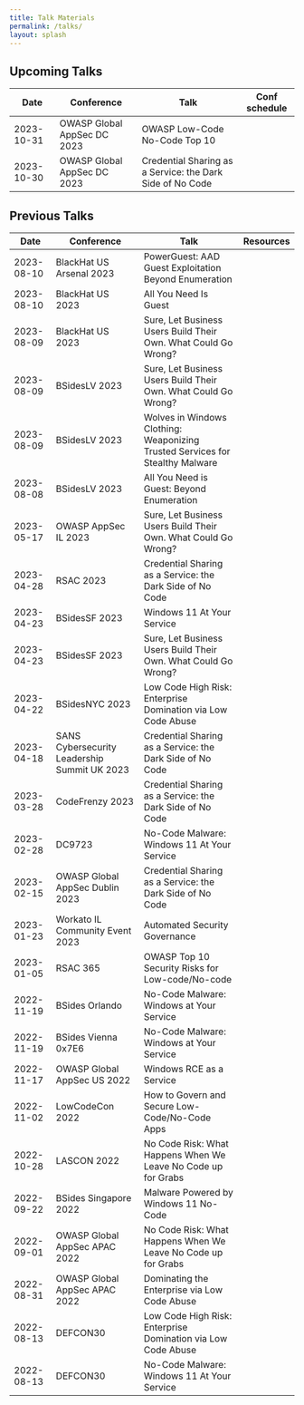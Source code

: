```yaml
--- 
title: Talk Materials
permalink: /talks/
layout: splash
---
```


## Upcoming Talks

| Date | Conference | Talk | Conf schedule |
| - | - | - | - |
| 2023-10-31 | OWASP Global AppSec DC 2023 | OWASP Low-Code No-Code Top 10 | [<i class="fa fa-calendar" title="Conference schedule"></i>](https://owasp2023globalappsecwashin.sched.com/event/1OUyz/owasp-low-code-no-code-top-10) |
| 2023-10-30 | OWASP Global AppSec DC 2023 | Credential Sharing as a Service: the Dark Side of No Code| [<i class="fa fa-calendar" title="Conference schedule"></i>](https://owasp2023globalappsecwashin.sched.com/event/1Os3h/credential-sharing-as-a-service-the-dark-side-of-no-code) |


## Previous Talks

| Date | Conference | Talk | Resources |
| - | - | - | - |
| 2023-08-10 | BlackHat US Arsenal 2023 | PowerGuest: AAD Guest Exploitation Beyond Enumeration | [<i class="fab fa-fw fa-youtube" title="Recording"></i>](https://youtu.be/LpdckZyBwvs) [<i class="fab fa-fw fa-github" title="powerpwn"></i>](https://github.com/mbrg/power-pwn) |
| 2023-08-10 | BlackHat US 2023 | All You Need Is Guest | [<i class="fab fa-fw fa-slideshare" title="Slides"></i>](../assets/pdfs/2023-08-10_BHUSA-2023_All_You_Need_is_Guest.pdf) [<i class="fab fa-fw fa-github" title="powerpwn"></i>](https://github.com/mbrg/power-pwn) |
| 2023-08-09 | BlackHat US 2023 | Sure, Let Business Users Build Their Own. What Could Go Wrong? | [<i class="fab fa-fw fa-slideshare" title="Slides"></i>](../assets/pdfs/2023-08-09_BHUSA-2023_Sure_Let_Business_Users_Build_Their_Own_What_Could_Go_Wrong.pdf) [<i class="fab fa-fw fa-book" title="OWASP LCNC Top 10"></i>](https://owasp.org/www-project-top-10-low-code-no-code-security-risks/) |
| 2023-08-09 | BSidesLV 2023 | Sure, Let Business Users Build Their Own. What Could Go Wrong? | [<i class="fab fa-fw fa-slideshare" title="Slides"></i>](../assets/pdfs/2023-08-09_BSidesLV-2023_Sure_Let_Business_Users_Build_Their_Own_What_Could_Go_Wrong.pdf) [<i class="fab fa-fw fa-youtube" title="Recording"></i>](https://www.youtube.com/watch?v=nHDUVzrpZEk&t=23971s) [<i class="fab fa-fw fa-book" title="OWASP LCNC Top 10"></i>](https://owasp.org/www-project-top-10-low-code-no-code-security-risks/) |
| 2023-08-09 | BSidesLV 2023 | Wolves in Windows Clothing: Weaponizing Trusted Services for Stealthy Malware | [<i class="fab fa-fw fa-slideshare" title="Slides"></i>](../assets/pdfs/2023-08-09_BSidesLV-2023_Wolves_in_Windows_Clothing.pdf) [<i class="fab fa-fw fa-youtube" title="Recording"></i>](https://www.youtube.com/live/4L5lPqgAgR4?t=7426) [<i class="fab fa-fw fa-github" title="powerpwn"></i>](https://github.com/mbrg/power-pwn) |
| 2023-08-08 | BSidesLV 2023 | All You Need is Guest: Beyond Enumeration | [<i class="fab fa-fw fa-slideshare" title="Slides"></i>](../assets/pdfs/2023-08-08_BSidesLV-2023_All_You_Need_is_Guest.pdf) [<i class="fab fa-fw fa-youtube" title="Recording"></i>](https://youtu.be/Eh6b1H_-U20?t=29472) [<i class="fab fa-fw fa-github" title="powerpwn"></i>](https://github.com/mbrg/power-pwn) |
| 2023-05-17 | OWASP AppSec IL 2023 | Sure, Let Business Users Build Their Own. What Could Go Wrong? | [<i class="fab fa-fw fa-book" title="OWASP LCNC Top 10"></i>](https://owasp.org/www-project-top-10-low-code-no-code-security-risks/) |
| 2023-04-28 | RSAC 2023 | Credential Sharing as a Service: the Dark Side of No Code | [<i class="fab fa-fw fa-slideshare" title="Slides"></i>](../assets/pdfs/2023-04-28_RSAC-2023_DAS-R06_Credential_Sharing_as_a_Service_The_Dark_Side_of_No_Code.pdf) [<i class="fab fa-fw fa-youtube" title="Recording"></i>](https://www.youtube.com/watch?v=QtaA5U7LJ74) [<i class="fab fa-fw fa-github" title="ZapCreds"></i>](https://github.com/mbrg/zapcreds) [<i class="fab fa-fw fa-github" title="Powerful"></i>](https://github.com/mbrg/powerful) |
| 2023-04-23 | BSidesSF 2023 | Windows 11 At Your Service | [<i class="fab fa-fw fa-slideshare" title="Slides"></i>](../assets/pdfs/2023-04-23_BSidesSF_Windows_11_At_Your_Service.pdf) [<i class="fab fa-fw fa-youtube" title="Recording"></i>](https://youtu.be/yVRglHWHLC8) [<i class="fab fa-fw fa-github" title="NoCodeMalware"></i>](https://github.com/mbrg/power-pwn/wiki/Modules:-No%E2%80%90Code-Malware) |
| 2023-04-23 | BSidesSF 2023 | Sure, Let Business Users Build Their Own. What Could Go Wrong? | [<i class="fab fa-fw fa-slideshare" title="Slides"></i>](../assets/pdfs/2023-04-23_BSidesSF_Sure_Let_Business_Users_Build_Their_Own_What_Could_Go_Wrong.pdf) [<i class="fab fa-fw fa-youtube" title="Recording"></i>](https://youtu.be/Z0RvO6s7Jxk) [<i class="fab fa-fw fa-book" title="OWASP LCNC Top 10"></i>](https://owasp.org/www-project-top-10-low-code-no-code-security-risks/) |
| 2023-04-22 | BSidesNYC 2023 | Low Code High Risk: Enterprise Domination via Low Code Abuse | [<i class="fab fa-fw fa-slideshare" title="Slides"></i>](../assets/pdfs/2023-04-22_BSidesNYC_Dominating_the_Enterprise_via_Low_Code_Abuse.pdf) [<i class="fab fa-fw fa-youtube" title="Recording"></i>](https://www.youtube.com/watch?v=j0uUpsuUoFQ) [<i class="fab fa-fw fa-github" title="ZapCreds"></i>](https://github.com/mbrg/zapcreds) [<i class="fab fa-fw fa-github" title="Powerful"></i>](https://github.com/mbrg/powerful) |
| 2023-04-18 | SANS Cybersecurity Leadership Summit UK 2023 | Credential Sharing as a Service: the Dark Side of No Code | [<i class="fab fa-fw fa-slideshare" title="Slides"></i>](../assets/pdfs/2023-04-18_SANS-UK_Credential_Sharing_as_a_Service_the_Dark_Side_of_No_Code.pdf) [<i class="fab fa-fw fa-github" title="ZapCreds"></i>](https://github.com/mbrg/zapcreds) [<i class="fab fa-fw fa-github" title="Powerful"></i>](https://github.com/mbrg/powerful) |
| 2023-03-28 | CodeFrenzy 2023 | Credential Sharing as a Service: the Dark Side of No Code | [<i class="fab fa-fw fa-slideshare" title="Slides"></i>](../assets/pdfs/2023-03-28_CodeFrenzy_Credential_Sharing_as_a_Service_the_Dark_Side_of_No_Code.pdf) [<i class="fab fa-fw fa-youtube" title="Recording"></i>](https://youtu.be/Nrc9dT-Gx3Y) [<i class="fab fa-fw fa-github" title="ZapCreds"></i>](https://github.com/mbrg/zapcreds) [<i class="fab fa-fw fa-github" title="Powerful"></i>](https://github.com/mbrg/powerful) |
| 2023-02-28 | DC9723 | No-Code Malware: Windows 11 At Your Service | [<i class="fab fa-fw fa-slideshare" title="Slides"></i>](../assets/pdfs/2023-02-28_DC9723_No_Code_Malware_Windows_11_At_Your_Service.pdf) [<i class="fab fa-fw fa-github" title="NoCodeMalware"></i>](https://github.com/mbrg/power-pwn/wiki/Modules:-No%E2%80%90Code-Malware) |
| 2023-02-15 | OWASP Global AppSec Dublin 2023 | Credential Sharing as a Service: the Dark Side of No Code | [<i class="fab fa-fw fa-slideshare" title="Slides"></i>](../assets/pdfs/2023-02-15_OWASP-Dublin-2023_Credential_Sharing_as_a_Service_the_Dark_Side_of_No_Code.pdf) [<i class="fab fa-fw fa-youtube" title="Recording"></i>](https://youtu.be/AD0R4qyrh3g) [<i class="fab fa-fw fa-github" title="ZapCreds"></i>](https://github.com/mbrg/zapcreds) [<i class="fab fa-fw fa-github" title="Powerful"></i>](https://github.com/mbrg/powerful) |
| 2023-01-23 | Workato IL Community Event 2023 | Automated Security Governance | [<i class="fab fa-fw fa-slideshare" title="Slides"></i>](../assets/pdfs/2023-01-23_Workato_Automated_Security_Governance.pdf) |
| 2023-01-05 | RSAC 365 | OWASP Top 10 Security Risks for Low-code/No-code | [<i class="fab fa-fw fa-slideshare" title="Slides"></i>](../assets/pdfs/2023-01-05_RSAC-365-2023.pdf) [<i class="fab fa-fw fa-youtube" title="Recording"></i>](https://www.rsaconference.com/library/webcast/130-owasp-top-10-security-risks) [<i class="fab fa-fw fa-book" title="OWASP LCNC Top 10"></i>](https://owasp.org/www-project-top-10-low-code-no-code-security-risks/) [<i class="fab fa-fw fa-book" title="OWASP LCNC Top 10"></i>](https://owasp.org/www-project-top-10-low-code-no-code-security-risks/) |
| 2022-11-19 | BSides Orlando | No-Code Malware: Windows at Your Service | [<i class="fab fa-fw fa-slideshare" title="Slides"></i>](../assets/pdfs/2022-11-19_BSides-Orlando_No_Code_Malware_Windows_At_Your_Service.pdf) [<i class="fab fa-fw fa-github" title="NoCodeMalware"></i>](https://github.com/mbrg/power-pwn/wiki/Modules:-No%E2%80%90Code-Malware) |
| 2022-11-19 | BSides Vienna 0x7E6 | No-Code Malware: Windows at Your Service | [<i class="fab fa-fw fa-slideshare" title="Slides"></i>](../assets/pdfs/2022-11-19_BSides-Vienna-0x7E6_No_Code_Malware_Windows_At_Your_Service.pdf) [<i class="fab fa-fw fa-github" title="NoCodeMalware"></i>](https://github.com/mbrg/power-pwn/wiki/Modules:-No%E2%80%90Code-Malware) |
| 2022-11-17 | OWASP Global AppSec US 2022 | Windows RCE as a Service | [<i class="fab fa-fw fa-slideshare" title="Slides"></i>](../assets/pdfs/2022-11-17_OWASP-US-2022_Windows_RCE_as_a_Service.pdf) [<i class="fab fa-fw fa-github" title="NoCodeMalware"></i>](https://github.com/mbrg/power-pwn/wiki/Modules:-No%E2%80%90Code-Malware) | 
| 2022-11-02 | LowCodeCon 2022 | How to Govern and Secure Low-Code/No-Code Apps | [<i class="fab fa-fw fa-slideshare" title="Slides"></i>](../assets/pdfs/2022-11-02_LowCodeCon.pdf) [<i class="fab fa-fw fa-youtube" title="Recording"></i>](https://www.youtube.com/watch?v=lgPzDD2TaCE) [<i class="fab fa-fw fa-book" title="OWASP LCNC Top 10"></i>](https://owasp.org/www-project-top-10-low-code-no-code-security-risks/) |
| 2022-10-28 | LASCON 2022 | No Code Risk: What Happens When We Leave No Code up for Grabs | [<i class="fab fa-fw fa-slideshare" title="Slides"></i>](../assets/pdfs/2022-10-28-LASCON_No_Code_Risk_What_Happens_When_We_Leave_No_Code_up_for_Grabs.pdf) [<i class="fab fa-fw fa-youtube" title="Recording"></i>](https://www.youtube.com/watch?v=Skr4Yj3s8ms) [<i class="fab fa-fw fa-book" title="OWASP LCNC Top 10"></i>](https://owasp.org/www-project-top-10-low-code-no-code-security-risks/) |
| 2022-09-22 | BSides Singapore 2022 | Malware Powered by Windows 11 No-Code | [<i class="fab fa-fw fa-slideshare" title="Slides"></i>](../assets/pdfs/2022-09-22_Bsides-Singapore-2022_Malware_Powered_by_Windows_11_No_Code.pdf) [<i class="fab fa-fw fa-youtube" title="Recording"></i>](https://www.youtube.com/watch?v=Y3fKAgQlHvE) [<i class="fab fa-fw fa-github" title="NoCodeMalware"></i>](https://github.com/mbrg/power-pwn/wiki/Modules:-No%E2%80%90Code-Malware) |
| 2022-09-01 | OWASP Global AppSec APAC 2022 | No Code Risk: What Happens When We Leave No Code up for Grabs | [<i class="fab fa-fw fa-slideshare" title="Slides"></i>](../assets/pdfs/2022-09-01_OWASP-APAC-2022_No_Code_Risk_What_Happens_When_We_Leave_No_Code_Up_for_Grabs.pdf) [<i class="fab fa-fw fa-book" title="OWASP LCNC Top 10"></i>](https://owasp.org/www-project-top-10-low-code-no-code-security-risks/) |
| 2022-08-31 | OWASP Global AppSec APAC 2022 | Dominating the Enterprise via Low Code Abuse | [<i class="fab fa-fw fa-slideshare" title="Slides"></i>](../assets/pdfs/2022-08-31_OWASP-APAC-2022_Dominating_the_Enterprise_via_Low_Code_Abuse.pdf) [<i class="fab fa-fw fa-github" title="ZapCreds"></i>](https://github.com/mbrg/zapcreds) [<i class="fab fa-fw fa-github" title="Powerful"></i>](https://github.com/mbrg/powerful) |
| 2022-08-13 | DEFCON30 | Low Code High Risk: Enterprise Domination via Low Code Abuse | [<i class="fab fa-fw fa-slideshare" title="Slides"></i>](../assets/pdfs/2022-08-13_DEFCON30_Low_Code_High_Risk.pdf) [<i class="fab fa-fw fa-youtube" title="Recording"></i>](https://www.youtube.com/watch?v=D3A62Rzozq4) [<i class="fab fa-fw fa-github" title="Code"></i>](https://github.com/mbrg/defcon30) |
| 2022-08-13 | DEFCON30 | No-Code Malware: Windows 11 At Your Service | [<i class="fab fa-fw fa-slideshare" title="Slides"></i>](../assets/pdfs/2022-08-13_DEFCON30_No_Code_Malware.pdf) [<i class="fab fa-fw fa-youtube" title="Recording"></i>](https://www.youtube.com/watch?v=e8PEIOa6W9M) [<i class="fab fa-fw fa-github" title="Code"></i>](https://github.com/mbrg/defcon30) [<i class="fab fa-fw fa-github" title="NoCodeMalware"></i>](https://github.com/mbrg/power-pwn/wiki/Modules:-No%E2%80%90Code-Malware) |
